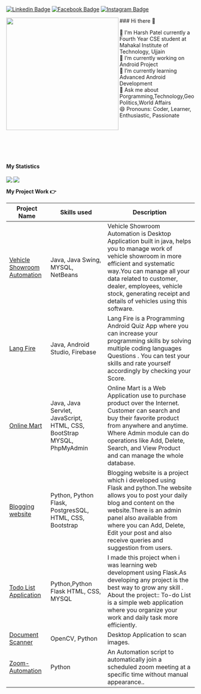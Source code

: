 <!--![]()-->

<!--<div align="center">
<a href="https://www.linkedin.com/in/harshpatel8848/" target="_blank" rel="nofollow"><img align="right" alt="Harsh Linkdein" width="22px" src="https://cdn.jsdelivr.net/npm/simple-icons@v3/icons/linkedin.svg" /></a><a href="https://www.instagram.com/harsh06768/" target="_blank" rel="nofollow"><img align="right" alt="Harsh Insta" width="22px" src="https://cdn.jsdelivr.net/npm/simple-icons@v3/icons/instagram.svg" /></a>
</div>-->
[![Linkedin Badge](https://img.shields.io/badge/-@harshpatel-blue?style=flat-square&logo=Linkedin&logoColor=white&link=https://www.linkedin.com/in/harshpatel8848/)](https://www.linkedin.com/in/harshpatel8848/)  [![Facebook Badge](https://img.shields.io/badge/-@harshpatel-3b5998?style=flat-square&labelColor=3b5998&logo=facebook&logoColor=white&link=https://www.facebook.com/profile.php?id=100006254805475)](https://www.facebook.com/profile.php?id=100006254805475) [![Instagram Badge](https://img.shields.io/badge/-@harshpatel-D7008A?style=flat-square&labelColor=D7008A&logo=Instagram&logoColor=white&link=https://www.instagram.com/harsh06768/)](https://www.instagram.com/harsh06768/)


<img src='https://media.giphy.com/media/USV0ym3bVWQJJmNu3N/giphy.gif' align='left' height="300px">
### Hi there 👋

<!--
**harsh06768/harsh06768** is a ✨ _special_ ✨ repository because its `README.md` (this file) appears on your GitHub profile.-->

🏫 I'm Harsh Patel currently a Fourth Year CSE student at Mahakal Institute of Technology, Ujjain <br/>
🔭 I’m currently working on Android Project <br/>
🌱 I’m currently learning Advanced Android Development <br/>
💬 Ask me about Porgramming,Technology,GeoPolitics,World Affairs <br/>
😄 Pronouns: Coder, Learner, Enthusiastic, Passionate 

<br/>
<br/>
<br/>
<br/> <br/> 





<h4><b> My Statistics</b> <h4/> 
 
<img src='https://github-readme-stats.vercel.app/api?username=harsh06768&show_icons=true&theme=tokyonight&count_private=true&line_height=40'  align="left" />
<img src='https://github-readme-stats.vercel.app/api/top-langs/?username=harsh06768&theme=tokyonight&hide_langs_below=4' />







 <!-- <details> -->
<b> My Project Work :point_right:</b>
<table>
  <thead>
    <tr>
      <th>Project Name</th>
      <th>Skills used</th>
      <th>Description</th>
    </tr>
  </thead>
  <tbody>
    <tr>
      <td><a href='https://github.com/harsh06768/Vehicle-Showroom-Automation'>Vehicle Showroom Automation</a></td>
      <td>Java, Java Swing, MYSQL, NetBeans</td>
      <td>Vehicle Showroom Automation is Desktop Application built in java, helps you to manage work of vehicle showroom in more efficient and systematic way.You can manage all           your data related to customer, dealer, employees, vehicle stock, generating receipt and details of vehicles using this software.</td>
    </tr>
    <tr>
      <td><a href="https://github.com/harsh06768/Android-Project-LangFire">Lang Fire</a></td>
      <td>Java, Android Studio, Firebase</td>
      <td>Lang Fire is a Programming Android Quiz App where you can increase your programming skills by solving multiple coding languages Questions . You can test your skills             and rate yourself accordingly by checking your Score.</td>
    </tr>
    <tr>
      <td><a href='https://github.com/harsh06768/Online-Mart'>Online Mart</a></td>
      <td>Java, Java Servlet, JavaScript, HTML, CSS, BootStrap MYSQL, PhpMyAdmin</td>
      <td>Online Mart is a Web Application use to purchase product over the Internet. Customer can search and buy their favorite product from anywhere and anytime. Where Admin             module can do operations like Add, Delete, Search, and View Product and can manage the whole database.</td>
    </tr>
    <tr>
      <td><a href='https://github.com/harsh06768/Python-Flask-Blogging-Website'>Blogging website</a></td>
      <td>Python, Python Flask, PostgresSQL, HTML, CSS, Bootstrap </td>
      <td>Blogging website is a project which i developed using Flask and python.The website allows you to post your daily blog and content on the website.There is an admin               panel also available from where you can Add, Delete, Edit your post and also receive queries and suggestion from users.</td>
    </tr>
    <tr>
      <td><a href="https://github.com/harsh06768/Todo_List">Todo List Application</a></td>
      <td>Python,Python Flask HTML, CSS, MYSQL</td>
      <td>I made this project when i was learning web development using Flask.As developing any project is the best way to grow any skill .
          About the project::
          To-do List is a simple web application where you organize your work and daily task more efficiently.</td>
    </tr>
    <tr>
      <td><a href='https://github.com/harsh06768/Document-Scanner'>Document Scanner</a></td>
      <td>OpenCV, Python </td>
      <td>Desktop Application to scan images.</td>
    </tr>
     <tr>
      <td><a href='https://github.com/harsh06768/Zoom-Automation'>Zoom-Automation</a></td>
      <td>Python</td>
      <td>An Automation script to automatically join a scheduled zoom meeting at a specific time without manual appearance..</td>
    </tr>
  </tbody>
</table>
  <!-- </details> -->
<!-- end work project section -->





